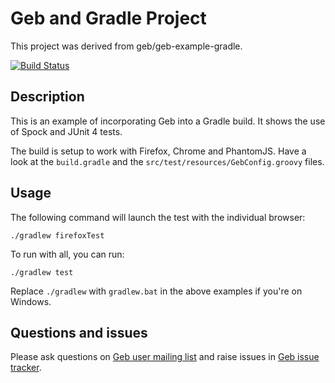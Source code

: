 # Geb and Gradle Project

This project was derived from geb/geb-example-gradle.

[![Build Status][build_status]](https://snap-ci.com/geb/geb-example-gradle/branch/master)

## Description

This is an example of incorporating Geb into a Gradle build. It shows the use of Spock and JUnit 4 tests.

The build is setup to work with Firefox, Chrome and PhantomJS. Have a look at the `build.gradle` and the `src/test/resources/GebConfig.groovy` files.

## Usage

The following command will launch the test with the individual browser:

    ./gradlew firefoxTest

To run with all, you can run:

    ./gradlew test

Replace `./gradlew` with `gradlew.bat` in the above examples if you're on Windows.

## Questions and issues

Please ask questions on [Geb user mailing list][mailing_list] and raise issues in [Geb issue tracker][issue_tracker].


[build_status]: https://snap-ci.com/geb/geb-example-gradle/branch/master/build_image "Build Status"
[mailing_list]: https://groups.google.com/forum/#!forum/geb-user
[issue_tracker]: https://github.com/geb/issues/issues

